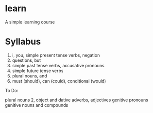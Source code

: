 # learn
A simple learning course

# Syllabus

1. i, you, simple present tense verbs, negation
2. questions, but
3. simple past tense verbs, accusative pronouns
4. simple future tense verbs
5. plural nouns, and
6. must (should), can (could), conditional (would)

To Do:

plural nouns 2, object and dative
adverbs, adjectives
genitive pronouns
genitive nouns and compounds

